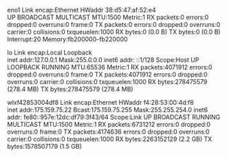 eno1      Link encap:Ethernet  HWaddr 38:d5:47:af:52:e4  
          UP BROADCAST MULTICAST  MTU:1500  Metric:1
          RX packets:0 errors:0 dropped:0 overruns:0 frame:0
          TX packets:0 errors:0 dropped:0 overruns:0 carrier:0
          collisions:0 txqueuelen:1000 
          RX bytes:0 (0.0 B)  TX bytes:0 (0.0 B)
          Interrupt:20 Memory:fb200000-fb220000 

lo        Link encap:Local Loopback  
          inet addr:127.0.0.1  Mask:255.0.0.0
          inet6 addr: ::1/128 Scope:Host
          UP LOOPBACK RUNNING  MTU:65536  Metric:1
          RX packets:4071912 errors:0 dropped:0 overruns:0 frame:0
          TX packets:4071912 errors:0 dropped:0 overruns:0 carrier:0
          collisions:0 txqueuelen:1000 
          RX bytes:278475579 (278.4 MB)  TX bytes:278475579 (278.4 MB)

wlxf42853004df8 Link encap:Ethernet  HWaddr f4:28:53:00:4d:f8  
          inet addr:175.159.75.22  Bcast:175.159.75.255  Mask:255.255.254.0
          inet6 addr: fe80::957e:12dc:df79:3f43/64 Scope:Link
          UP BROADCAST RUNNING MULTICAST  MTU:1500  Metric:1
          RX packets:6731212 errors:0 dropped:0 overruns:0 frame:0
          TX packets:4174636 errors:0 dropped:0 overruns:0 carrier:0
          collisions:0 txqueuelen:1000 
          RX bytes:2263152129 (2.2 GB)  TX bytes:1578507179 (1.5 GB)


